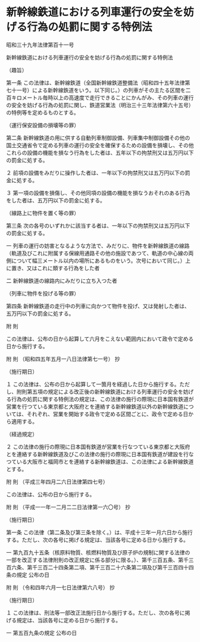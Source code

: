 # 新幹線鉄道における列車運行の安全を妨げる行為の処罰に関する特例法

昭和三十九年法律第百十一号

新幹線鉄道における列車運行の安全を妨げる行為の処罰に関する特例法

（趣旨）

第一条 この法律は、新幹線鉄道（全国新幹線鉄道整備法（昭和四十五年法律第七十一号）による新幹線鉄道をいう。以下同じ。）の列車がその主たる区間を二百キロメートル毎時以上の高速度で走行できることにかんがみ、その列車の運行の安全を妨げる行為の処罰に関し、鉄道営業法（明治三十三年法律第六十五号）の特例等を定めるものとする。

（運行保安設備の損壊等の罪）

第二条 新幹線鉄道の用に供する自動列車制御設備、列車集中制御設備その他の国土交通省令で定める列車の運行の安全を確保するための設備を損壊し、その他これらの設備の機能を損なう行為をした者は、五年以下の拘禁刑又は五万円以下の罰金に処する。

２ 前項の設備をみだりに操作した者は、一年以下の拘禁刑又は五万円以下の罰金に処する。

３ 第一項の設備を損傷し、その他同項の設備の機能を損なうおそれのある行為をした者は、五万円以下の罰金に処する。

（線路上に物件を置く等の罪）

第三条 次の各号のいずれかに該当する者は、一年以下の拘禁刑又は五万円以下の罰金に処する。

一 列車の運行の妨害となるような方法で、みだりに、物件を新幹線鉄道の線路（軌道及びこれに附属する保線用通路その他の施設であつて、軌道の中心線の両側について幅三メートル以内の場所にあるものをいう。次号において同じ。）上に置き、又はこれに類する行為をした者

二 新幹線鉄道の線路内にみだりに立ち入つた者

（列車に物件を投げる等の罪）

第四条 新幹線鉄道の走行中の列車に向かつて物件を投げ、又は発射した者は、五万円以下の罰金に処する。

附 則

この法律は、公布の日から起算して六月をこえない範囲内において政令で定める日から施行する。

附 則 （昭和四五年五月一八日法律第七一号） 抄

（施行期日）

１ この法律は、公布の日から起算して一箇月を経過した日から施行する。ただし、附則第五項の規定による改正後の新幹線鉄道における列車運行の安全を妨げる行為の処罰に関する特例法の規定は、この法律の施行の際現に日本国有鉄道が営業を行つている東京都と大阪府とを連絡する新幹線鉄道以外の新幹線鉄道については、それぞれ、営業を開始する政令で定める区間ごとに、政令で定める日から適用する。

（経過規定）

２ この法律の施行の際現に日本国有鉄道が営業を行なつている東京都と大阪府とを連絡する新幹線鉄道及びこの法律の施行の際現に日本国有鉄道が建設を行なつている大阪市と福岡市とを連絡する新幹線鉄道は、この法律による新幹線鉄道とする。

附 則 （平成三年四月二六日法律第四七号）

この法律は、公布の日から施行する。

附 則 （平成一一年一二月二二日法律第一六〇号） 抄

（施行期日）

第一条 この法律（第二条及び第三条を除く。）は、平成十三年一月六日から施行する。ただし、次の各号に掲げる規定は、当該各号に定める日から施行する。

一 第九百九十五条（核原料物質、核燃料物質及び原子炉の規制に関する法律の一部を改正する法律附則の改正規定に係る部分に限る。）、第千三百五条、第千三百六条、第千三百二十四条第二項、第千三百二十六条第二項及び第千三百四十四条の規定 公布の日

附 則 （令和四年六月一七日法律第六八号） 抄

（施行期日）

１ この法律は、刑法等一部改正法施行日から施行する。ただし、次の各号に掲げる規定は、当該各号に定める日から施行する。

一 第五百九条の規定 公布の日
